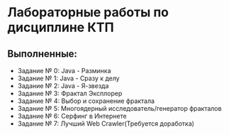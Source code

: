 # Лабораторные работы по дисциплине КТП
##  Выполненные:
  * Задание № 0: Java - Разминка
  * Задание № 1: Java - Сразу к делу
  * Задание № 2: Java - Я-звезда
  * Задание № 3: Фрактал Эксплорер
  * Задание № 4: Выбор и сохранение фрактала
  * Задание № 5: Многоядерный исследователь/генератор фракталов
  * Задание № 6: Серфинг в Интернете
  * Задание № 7: Лучший Web Crawler(Требуется доработка)
